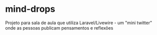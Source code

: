 # mind-drops
Projeto para sala de aula que utiliza Laravel/Livewire - um "mini twitter" onde as pessoas publicam pensamentos e reflexões
